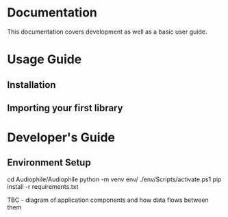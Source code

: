 # Documentation

This documentation covers development as well as a basic user guide.

# Usage Guide

## Installation

## Importing your first library

# Developer's Guide

## Environment Setup

cd Audiophile/Audiophile
python -m venv env/
./env/Scripts/activate.ps1
pip install -r requirements.txt

TBC - diagram of application components and how data flows between them